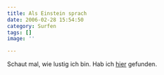 ```yaml
---
title: Als Einstein sprach
date: 2006-02-28 15:54:50
category: Surfen
tags: []
image: ''

---
```


Schaut mal, wie lustig ich bin. Hab ich [hier](http://www.hetemeel.com/einsteinform.php) gefunden.
